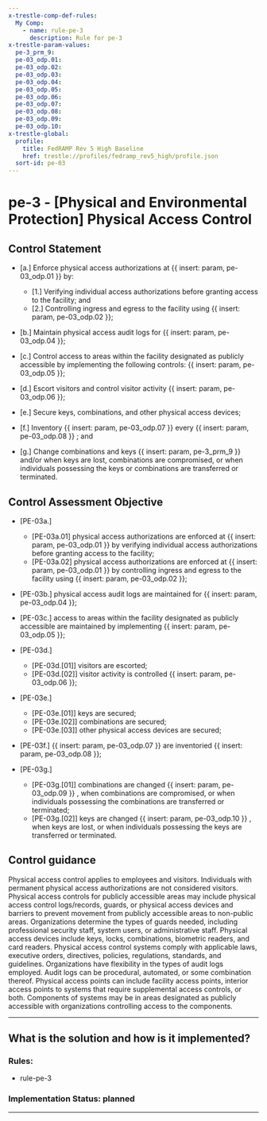 ```yaml
---
x-trestle-comp-def-rules:
  My Comp:
    - name: rule-pe-3
      description: Rule for pe-3
x-trestle-param-values:
  pe-3_prm_9:
  pe-03_odp.01:
  pe-03_odp.02:
  pe-03_odp.03:
  pe-03_odp.04:
  pe-03_odp.05:
  pe-03_odp.06:
  pe-03_odp.07:
  pe-03_odp.08:
  pe-03_odp.09:
  pe-03_odp.10:
x-trestle-global:
  profile:
    title: FedRAMP Rev 5 High Baseline
    href: trestle://profiles/fedramp_rev5_high/profile.json
  sort-id: pe-03
---
```


# pe-3 - \[Physical and Environmental Protection\] Physical Access Control

## Control Statement

- \[a.\] Enforce physical access authorizations at {{ insert: param, pe-03_odp.01 }} by:

  - \[1.\] Verifying individual access authorizations before granting access to the facility; and
  - \[2.\] Controlling ingress and egress to the facility using {{ insert: param, pe-03_odp.02 }};

- \[b.\] Maintain physical access audit logs for {{ insert: param, pe-03_odp.04 }};

- \[c.\] Control access to areas within the facility designated as publicly accessible by implementing the following controls: {{ insert: param, pe-03_odp.05 }};

- \[d.\] Escort visitors and control visitor activity {{ insert: param, pe-03_odp.06 }};

- \[e.\] Secure keys, combinations, and other physical access devices;

- \[f.\] Inventory {{ insert: param, pe-03_odp.07 }} every {{ insert: param, pe-03_odp.08 }} ; and

- \[g.\] Change combinations and keys {{ insert: param, pe-3_prm_9 }} and/or when keys are lost, combinations are compromised, or when individuals possessing the keys or combinations are transferred or terminated.

## Control Assessment Objective

- \[PE-03a.\]

  - \[PE-03a.01\] physical access authorizations are enforced at {{ insert: param, pe-03_odp.01 }} by verifying individual access authorizations before granting access to the facility;
  - \[PE-03a.02\] physical access authorizations are enforced at {{ insert: param, pe-03_odp.01 }} by controlling ingress and egress to the facility using {{ insert: param, pe-03_odp.02 }};

- \[PE-03b.\] physical access audit logs are maintained for {{ insert: param, pe-03_odp.04 }};

- \[PE-03c.\] access to areas within the facility designated as publicly accessible are maintained by implementing {{ insert: param, pe-03_odp.05 }};

- \[PE-03d.\]

  - \[PE-03d.[01]\] visitors are escorted;
  - \[PE-03d.[02]\] visitor activity is controlled {{ insert: param, pe-03_odp.06 }};

- \[PE-03e.\]

  - \[PE-03e.[01]\] keys are secured;
  - \[PE-03e.[02]\] combinations are secured;
  - \[PE-03e.[03]\] other physical access devices are secured;

- \[PE-03f.\] {{ insert: param, pe-03_odp.07 }} are inventoried {{ insert: param, pe-03_odp.08 }};

- \[PE-03g.\]

  - \[PE-03g.[01]\] combinations are changed {{ insert: param, pe-03_odp.09 }} , when combinations are compromised, or when individuals possessing the combinations are transferred or terminated;
  - \[PE-03g.[02]\] keys are changed {{ insert: param, pe-03_odp.10 }} , when keys are lost, or when individuals possessing the keys are transferred or terminated.

## Control guidance

Physical access control applies to employees and visitors. Individuals with permanent physical access authorizations are not considered visitors. Physical access controls for publicly accessible areas may include physical access control logs/records, guards, or physical access devices and barriers to prevent movement from publicly accessible areas to non-public areas. Organizations determine the types of guards needed, including professional security staff, system users, or administrative staff. Physical access devices include keys, locks, combinations, biometric readers, and card readers. Physical access control systems comply with applicable laws, executive orders, directives, policies, regulations, standards, and guidelines. Organizations have flexibility in the types of audit logs employed. Audit logs can be procedural, automated, or some combination thereof. Physical access points can include facility access points, interior access points to systems that require supplemental access controls, or both. Components of systems may be in areas designated as publicly accessible with organizations controlling access to the components.

______________________________________________________________________

## What is the solution and how is it implemented?

<!-- For implementation status enter one of: implemented, partial, planned, alternative, not-applicable -->

<!-- Note that the list of rules under ### Rules: is read-only and changes will not be captured after assembly to JSON -->

<!-- Add control implementation description here for control: pe-3 -->

### Rules:

  - rule-pe-3

### Implementation Status: planned

______________________________________________________________________
